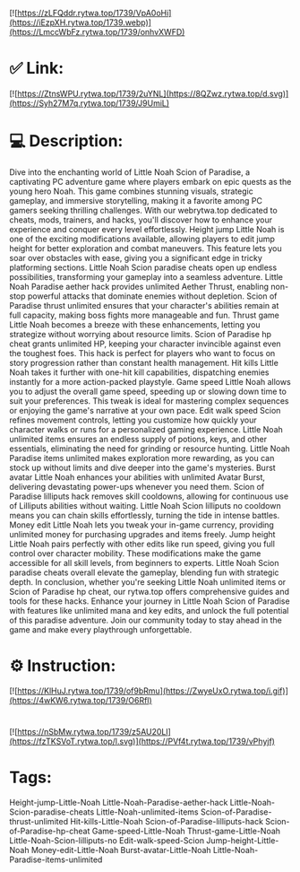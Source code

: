 [![https://zLFQddr.rytwa.top/1739/VpA0oHi](https://iEzpXH.rytwa.top/1739.webp)](https://LmccWbFz.rytwa.top/1739/onhvXWFD)
# ✅ Link:
[![https://ZtnsWPU.rytwa.top/1739/2uYNL](https://8QZwz.rytwa.top/d.svg)](https://Syh27M7q.rytwa.top/1739/J9UmiL)
# 💻 Description:
Dive into the enchanting world of Little Noah Scion of Paradise, a captivating PC adventure game where players embark on epic quests as the young hero Noah. This game combines stunning visuals, strategic gameplay, and immersive storytelling, making it a favorite among PC gamers seeking thrilling challenges. With our webrytwa.top dedicated to cheats, mods, trainers, and hacks, you'll discover how to enhance your experience and conquer every level effortlessly.
Height jump Little Noah is one of the exciting modifications available, allowing players to edit jump height for better exploration and combat maneuvers. This feature lets you soar over obstacles with ease, giving you a significant edge in tricky platforming sections. Little Noah Scion paradise cheats open up endless possibilities, transforming your gameplay into a seamless adventure.
Little Noah Paradise aether hack provides unlimited Aether Thrust, enabling non-stop powerful attacks that dominate enemies without depletion. Scion of Paradise thrust unlimited ensures that your character's abilities remain at full capacity, making boss fights more manageable and fun. Thrust game Little Noah becomes a breeze with these enhancements, letting you strategize without worrying about resource limits.
Scion of Paradise hp cheat grants unlimited HP, keeping your character invincible against even the toughest foes. This hack is perfect for players who want to focus on story progression rather than constant health management. Hit kills Little Noah takes it further with one-hit kill capabilities, dispatching enemies instantly for a more action-packed playstyle.
Game speed Little Noah allows you to adjust the overall game speed, speeding up or slowing down time to suit your preferences. This tweak is ideal for mastering complex sequences or enjoying the game's narrative at your own pace. Edit walk speed Scion refines movement controls, letting you customize how quickly your character walks or runs for a personalized gaming experience.
Little Noah unlimited items ensures an endless supply of potions, keys, and other essentials, eliminating the need for grinding or resource hunting. Little Noah Paradise items unlimited makes exploration more rewarding, as you can stock up without limits and dive deeper into the game's mysteries. Burst avatar Little Noah enhances your abilities with unlimited Avatar Burst, delivering devastating power-ups whenever you need them.
Scion of Paradise lilliputs hack removes skill cooldowns, allowing for continuous use of Lilliputs abilities without waiting. Little Noah Scion lilliputs no cooldown means you can chain skills effortlessly, turning the tide in intense battles. Money edit Little Noah lets you tweak your in-game currency, providing unlimited money for purchasing upgrades and items freely.
Jump height Little Noah pairs perfectly with other edits like run speed, giving you full control over character mobility. These modifications make the game accessible for all skill levels, from beginners to experts. Little Noah Scion paradise cheats overall elevate the gameplay, blending fun with strategic depth.
In conclusion, whether you're seeking Little Noah unlimited items or Scion of Paradise hp cheat, our rytwa.top offers comprehensive guides and tools for these hacks. Enhance your journey in Little Noah Scion of Paradise with features like unlimited mana and key edits, and unlock the full potential of this paradise adventure. Join our community today to stay ahead in the game and make every playthrough unforgettable.

# ⚙️ Instruction:
[![https://KlHuJ.rytwa.top/1739/of9bRmu](https://ZwyeUxO.rytwa.top/i.gif)](https://4wKW6.rytwa.top/1739/O6Rfl)
#
[![https://nSbMw.rytwa.top/1739/z5AU20Ll](https://fzTKSVoT.rytwa.top/l.svg)](https://PVf4t.rytwa.top/1739/vPhyjf)
# Tags:
Height-jump-Little-Noah Little-Noah-Paradise-aether-hack Little-Noah-Scion-paradise-cheats Little-Noah-unlimited-items Scion-of-Paradise-thrust-unlimited Hit-kills-Little-Noah Scion-of-Paradise-lilliputs-hack Scion-of-Paradise-hp-cheat Game-speed-Little-Noah Thrust-game-Little-Noah Little-Noah-Scion-lilliputs-no Edit-walk-speed-Scion Jump-height-Little-Noah Money-edit-Little-Noah Burst-avatar-Little-Noah Little-Noah-Paradise-items-unlimited





